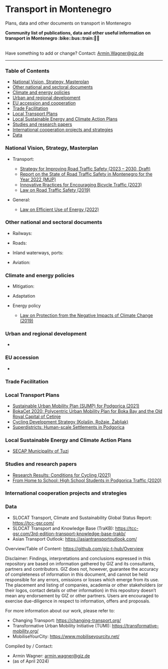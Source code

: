 # Transport in Montenegro
Plans, data and other documents on transport in Montenegro

<b> 
Community list of publications, data and other useful information on transport in Montenegro :bike::bus::train:🌳🚊
</b><br><br>

Have something to add or change? Contact: Armin.Wagner@giz.de

------------------------------

### Table of Contents

- [National Vision, Strategy, Masterplan](#National-Vision-Strategy-Masterplan)
- [Other national and sectoral documents](#other-national-sectoral-documents) 
- [Climate and energy policies](#climate-energy-policies)
- [Urban and regional development](#urban)
- [EU accession and cooperation](#eu-accession)
- [Trade Facilitation](#trade-facilitation)  
- [Local Transport Plans](#local-transport-plans)
- [Local Sustainable Energy and Climate Action Plans](#local-secaps)
- [Studies and research papers](#studies-research) 
- [International cooperation projects and strategies](#International-cooperation) 
- [Data](#data) 


  
### National Vision, Strategy, Masterplan <a name="national-vision-strategy-masterplan"></a> 

- Transport:
    - [Strategy for Improving Road Traffic Safety (2023 – 2030, Draft)](https://www.gov.me/dokumenta/53215d5d-e054-48bd-844f-cad8521512a7)
    - [Report on the State of Road Traffic Safety in Montenegro for the Year 2022 (MUP)](https://www.gov.me/dokumenta/1a28cc46-2175-48e2-aecf-4da571096249)
    - [Innovative Rractices for Encouraging Bicycle Traffic (2023)](https://biciklo.me/wp-content/uploads/2023/11/Sazeti-predlog-prakticne-politike-Biciklo_me_NSBI.pdf)
    - [Law on Road Traffic Safety (2019)](https://www.paragraf.me/propisi-crnegore/zakon-o-bezbjednosti-saobracaja-na-putevima.html)
  

- General:
   - [Law on Efficient Use of Energy (2022)](https://me.propisi.net/zakon-o-efikasnom-koriscenju-energije/)


### Other national and sectoral documents <a name="other-national-sectoral-documents"></a> 

- Railways:

  
- Roads:

  
- Inland waterways, ports:

  
- Aviation:



### Climate and energy policies <a name="climate-energy-policies"></a> 

- Mitigation:

      
- Adaptation
   

- Energy policy 
    - [Law on Protection from the Negative Impacts of Climate Change (2019)](https://me.propisi.net/zakon-o-zastiti-od-negativnih-uticaja-klimatskih-promjena/)      


### Urban and regional development <a name="urban"></a> 

-

### EU accession <a name="eu-accession"></a> 

-


### Trade Facilitation <a name="trade-facilitation"></a> 

 

### Local Transport Plans <a name="local-transport-plans"></a>  

- [Sustainable Urban Mobility Plan (SUMP) for Podgorica (2021)](https://skupstina.podgorica.me/wp-content/uploads/2020/02/19.-Prijedlog-plana-odr%C5%BEive-urbane-mobilnosti-Glavnog-grada-Podgorica.pdf)
- [BokaCet 2020: Polycentric Urban Mobility Plan for Boka Bay and the Old Royal Capital of Cetinje](https://opstinativat.fra1.digitaloceanspaces.com/documents/Zastita%20ziv.sred.%20i%20energ.%20efikasnost/UNDP%20-%20PolySUMP%202017%20ENG.pdf)
- [Cycling Development Strategy (Kolašin, Rožaje, Žabljak)](https://biciklo.me/biciklo-me-izradilo-nacrte-strategija-razvoja-biciklizma-u-kolasinu-rozajama-i-zabljaku/)
- [Superdistricts: Human-scale Settlements in Podgorica](https://biciklo.me/wp-content/uploads/2024/01/Policy-Brief-Super-kvartovi.pdf)



### Local Sustainable Energy and Climate Action Plans <a name="local-secaps"></a> 
- [SECAP Municipality of Tuzi](https://tuzi.org.me/secap-tuzi-alb-2021/)



### Studies and research papers <a name="studies-research"></a> 
- [Research Results: Conditions for Cycling (2021)](https://biciklo.me/project/rezultati-redovne-godisnje-ankete-o-uslovima-za-voznju-biciklom-u-podgorici-izdanje-za-2021-godinu/)
- [From Home to School: High School Students in Podgorica Traffic (2020)](https://biciklo.me/project/od-kuce-do-skole-srednjoskolci-u-podgorickom-saobracaju/)



### International cooperation projects and strategies <a name="international-cooperation"></a> 



### Data <a name="data"></a>



- SLOCAT Transport, Climate and Sustainability Global Status Report: https://tcc-gsr.com/ 
- SLOCAT Transport and Knowledge Base (TraKB):  https://tcc-gsr.com/3rd-edition-transport-knowledge-base-trakb/ 
- Asian Transport Outlook: https://asiantransportoutlook.com/ 


Overview/Table of Content: https://github.com/giz-t-hub/Overview

Disclaimer: Findings, interpretations and conclusions expressed in this repository are based on information gathered by GIZ and its consultants, partners and contributors. GIZ does not, however, guarantee the accuracy of completeness of information in this document, and cannot be held responsible for any errors, omissions or losses which emerge from its use. The placement and listing of companies, academia or other stakeholders (or their logos, contact details or other information) in this repository doesn’t mean any endorsement by GIZ or other partners. Users are encouraged to exercise due-diligence in respect to information, offers and proposals.


For more information about our work, please refer to: 
- Changing Transport: https://changing-transport.org/
-	Transformative Urban Mobility Initiative (TUMI): https://transformative-mobility.org/
-	MobiliseYourCity: https://www.mobiliseyourcity.net/
		
Compiled by / Contact:
- Armin Wagner: armin.wagner@giz.de
- (as of April 2024)

